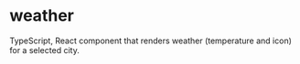 # weather
TypeScript, React component that renders weather (temperature and icon) for a selected city.
